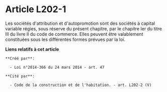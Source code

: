 # Article L202-1

Les sociétés d'attribution et d'autopromotion sont des sociétés à capital variable régies, sous réserve du présent chapitre,
par le chapitre Ier du titre III du livre II du code de commerce. Elles peuvent être valablement constituées sous les
différentes formes prévues par la loi.

**Liens relatifs à cet article**

	**Créé par**:

	  - Loi n°2014-366 du 24 mars 2014 - art. 47

	**Cité par**:

	  - Code de la construction et de l'habitation. - art. L202-2 (V)
